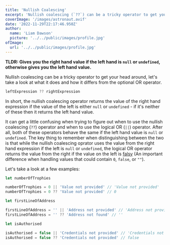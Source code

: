 ```yaml
---
title: 'Nullish Coalescing'
excerpt: 'Nullish coalescing (`??`) can be a tricky operator to get your head around, here I take a look at what it does and how it differs from the logical OR operator.'
coverImage: '/images/astronaut.avif'
date: '2022-11-29T22:17:46.950Z'
author:
  name: 'Liam Dawson'
  picture: '../../public/images/profile.jpg'
ofImage:
  url: '../../public/images/profile.jpg'
---
```


**TLDR: Gives you the right hand value if the left hand is `null` or `undefined`, otherwise gives you the left hand value.**

Nullish coalescing can be a tricky operator to get your head around, let's take a look at what it does and how it differs from the optional OR operator.

```javascript
leftExpression ?? rightExpression
```

In short, the nullish coalescing operator returns the value of the right hand expression if the value of the left is either `null` or `undefined` - if it's neither of these then it returns the left hand value.

It can get a little confusing when trying to figure out when to use the nullish coalescing (`??`) operator and when to use the logical OR (`||`) operator. After all, both of these operators behave the same if the left hand value is `null` or `undefined`. The key thing to remember when distinguishing between the two is that while the nullish coalescing oprator uses the value from the right hand expression if the left is `null` or `undefined`, the logical OR operator returns the value from the right if the value on the left is [falsy](https://developer.mozilla.org/en-US/docs/Glossary/Falsy) (An important difference when handling values that could contain `0`, `false`, or `""`).

Let's take a look at a few examples:

```javascript
let numberOfTrophies

numberOfTrophies = 0 || 'Value not provided' // 'Value not provided'
numberOfTrophies = 0 ?? 'Value not provided' // 0

let firstLineOfAddress

firstLineOfAddress = '' || 'Address not provided' // 'Address not provided'
firstLineOfAddress = '' ?? 'Address not found' // ''

let isAuthorised

isAuthorised = false || 'Credentials not provided' // 'Credentials not provided'
isAuthorised = false ?? 'Credentials not provided' // false
```
